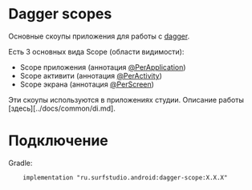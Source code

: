 # Dagger scopes

Основные скоупы приложения для работы с [dagger](https://github.com/google/dagger).

Есть 3 основных вида Scope (области видимости):

* Scope приложения (аннотация [@PerApplication](src/main/java/ru/surfstudio/android/dagger/scope/PerApplication.java))
* Scope активити (аннотация [@PerActivity](src/main/java/ru/surfstudio/android/dagger/scope/PerActivity.java))
* Scope экрана (аннотация [@PerScreen](src/main/java/ru/surfstudio/android/dagger/scope/PerScreen.java))

Эти скоупы используются в приложениях студии. Описание работы [здесь][../docs/common/di.md].

# Подключение
Gradle:
```
    implementation "ru.surfstudio.android:dagger-scope:X.X.X"
```

[configurator]: ../core-ui/README.md